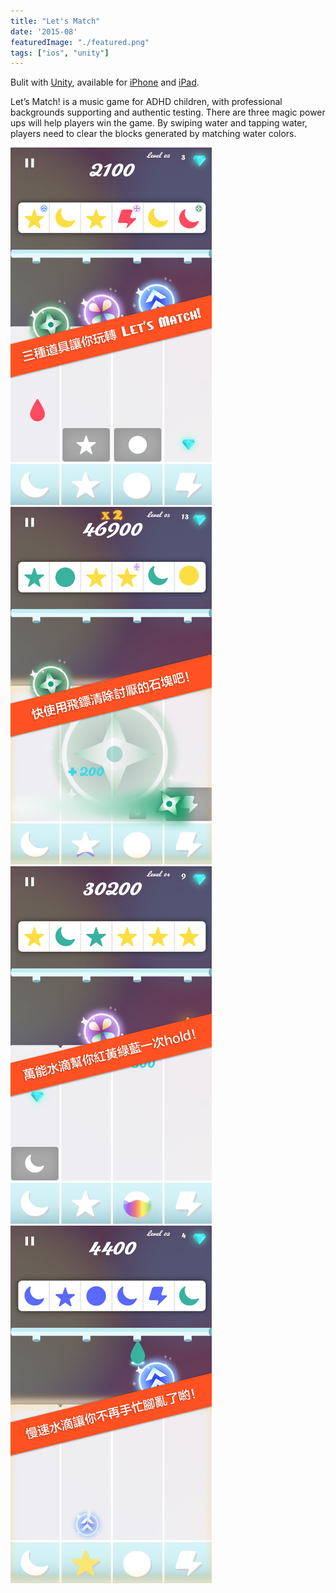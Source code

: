 ```yaml
---
title: "Let's Match"
date: '2015-08'
featuredImage: "./featured.png"
tags: ["ios", "unity"]
---
```


Bulit with [Unity](https://unity3d.com), available for [iPhone](https://itunes.apple.com/us/app/lets-match!-for-iphone/id1032753937) and [iPad](https://itunes.apple.com/us/app/lets-match!-for-ipad/id1028977426).

Let’s Match! is a music game for ADHD children, with professional backgrounds supporting and authentic testing. There are three magic power ups will help players win the game. By swiping water and tapping water, players need to clear the blocks generated by matching water colors.

![](./capture1.jpg)
![](./capture2.jpg)
![](./capture3.jpg)
![](./capture4.jpg)
